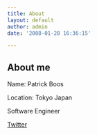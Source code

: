```yaml
---
title: About
layout: default
author: admin
date: '2008-01-28 16:36:15'

---
```


## About me

Name: Patrick Boos

Location: Tokyo Japan

Software Engineer

[Twitter][twitter]

[twitter]: http://twitter.com/pboos
